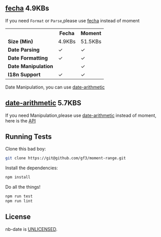 



## [fecha] 4.9KBs 
If you need `Format` or `Parse`,please use [fecha] instead of moment

<table class="table table-striped table-bordered">
  <tbody>
    <tr>
      <th></th>
      <th>Fecha</th>
      <th>Moment</th>
    </tr>
    <tr>
      <td><b>Size (Min)</b></td>
      <td>4.9KBs</td>
      <td>51.5KBs</td>
    </tr>
    <tr>
      <td><b>Date Parsing</b></td>
      <td>&#x2713;</td>
      <td>&#x2713;</td>
    </tr>
    <tr>
      <td><b>Date Formatting</b></td>
      <td>&#x2713;</td>
      <td>&#x2713;</td>
    </tr>
    <tr>
      <td><b>Date Manipulation</b></td>
      <td></td>
      <td>&#x2713;</td>
    </tr>
    <tr>
      <td><b>I18n Support</b></td>
      <td>&#x2713;</td>
      <td>&#x2713;</td>
    </tr>
  </tbody>
</table>

Date Manipulation, you can use [date-arithmetic] 


## [date-arithmetic] 5.7KBS

If you need Manipulation,please use [date-arithmetic] instead of moment, here is the [API][date-arithmetic]



## Running Tests

Clone this bad boy:

``` sh
git clone https://git@github.com/gf3/moment-range.git
```

Install the dependencies:

``` sh
npm install
```

Do all the things!

``` sh
npm run test
npm run lint
```



## License

nb-date is [UNLICENSED][unlicense].


[fecha]: https://github.com/taylorhakes/fecha
[date-arithmetic]: https://github.com/jquense/date-math
[unlicense]: http://unlicense.org/